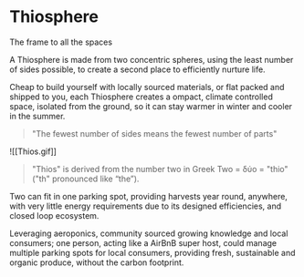 # Thiosphere
The frame to all the spaces

A Thiosphere is made from two concentric spheres, using the least number of sides possible, to create a second place to efficiently nurture life. 

Cheap to build yourself with locally sourced materials, or flat packed and shipped to you, each Thiosphere creates a ompact, climate controlled space, isolated from the ground, so it can stay warmer in winter and cooler in the summer.  

> "The fewest number of sides means the fewest number of parts"

![[Thios.gif]]

> "Thios" is derived from the number two in Greek
> Two = δύο = "thio" ("th" pronounced like “the”).

Two can fit in one parking spot, providing harvests year round, anywhere, with very little energy requirements due to its designed efficiencies, and closed loop ecosystem.

Leveraging aeroponics, community sourced growing knowledge and local consumers; one person, acting like a AirBnB super host, could manage multiple parking spots for local consumers, providing fresh, sustainable and organic produce, without the carbon footprint.
